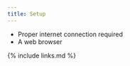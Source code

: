 ```yaml
---
title: Setup
---
```


- Proper internet connection required
- A web browser

{% include links.md %}
